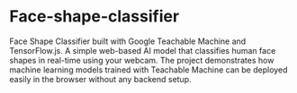 # Face-shape-classifier
Face Shape Classifier built with Google Teachable Machine and TensorFlow.js. A simple web-based AI model that classifies human face shapes in real-time using your webcam. The project demonstrates how machine learning models trained with Teachable Machine can be deployed easily in the browser without any backend setup.
